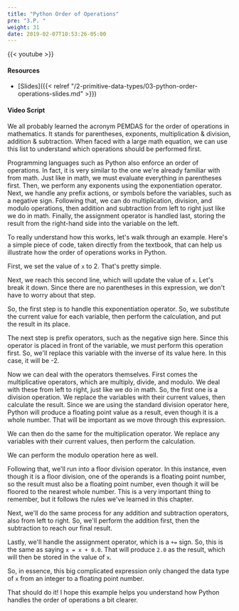 ```yaml
---
title: "Python Order of Operations"
pre: "3.P. "
weight: 31
date: 2019-02-07T10:53:26-05:00
---
```


{{< youtube  >}}

#### Resources

* [Slides]({{< relref "/2-primitive-data-types/03-python-order-operations-slides.md" >}})

#### Video Script

We all probably learned the acronym PEMDAS for the order of operations in mathematics. It stands for parentheses, exponents, multiplication & division, addition & subtraction. When faced with a large math equation, we can use this list to understand which operations should be performed first.

Programming languages such as Python also enforce an order of operations. In fact, it is very similar to the one we're already familiar with from math. Just like in math, we must evaluate everything in parentheses first. Then, we perform any exponents using the exponentiation operator. Next, we handle any prefix actions, or symbols before the variables, such as a negative sign. Following that, we can do multiplication, division, and modulo operations, then addition and subtraction from left to right just like we do in math. Finally, the assignment operator is handled last, storing the result from the right-hand side into the variable on the left.

To really understand how this works, let's walk through an example. Here's a simple piece of code, taken directly from the textbook, that can help us illustrate how the order of operations works in Python.

First, we set the value of `x` to 2. That's pretty simple.

Next, we reach this second line, which will update the value of `x`. Let's break it down. Since there are no parentheses in this expression, we don't have to worry about that step.

So, the first step is to handle this exponentiation operator. So, we substitute the current value for each variable, then perform the calculation, and put the result in its place.

The next step is prefix operators, such as the negative sign here. Since this operator is placed in front of the variable, we must perform this operation first. So, we'll replace this variable with the inverse of its value here. In this case, it will be -2.

Now we can deal with the operators themselves. First comes the multiplicative operators, which are multiply, divide, and modulo. We deal with these from left to right, just like we do in math. So, the first one is a division operation. We replace the variables with their current values, then calculate the result. Since we are using the standard division operator here, Python will produce a floating point value as a result, even though it is a whole number. That will be important as we move through this expression.

We can then do the same for the multiplication operator. We replace any variables with their current values, then perform the calculation.

We can perform the modulo operation here as well.

Following that, we'll run into a floor division operator. In this instance, even though it is a floor division, one of the operands is a floating point number, so the result must also be a floating point number, even though it will be floored to the nearest whole number. This is a very important thing to remember, but it follows the rules we've learned in this chapter.

Next, we'll do the same process for any addition and subtraction operators, also from left to right. So, we'll perform the addition first, then the subtraction to reach our final result.

Lastly, we'll handle the assignment operator, which is a `+=` sign. So, this is the same as saying `x = x + 0.0`. That will produce `2.0` as the result, which will then be stored in the value of `x`.

So, in essence, this big complicated expression only changed the data type of `x` from an integer to a floating point number.

That should do it! I hope this example helps you understand how Python handles the order of operations a bit clearer.
